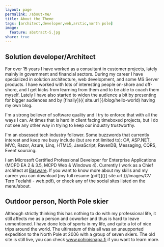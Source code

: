 ```yaml
---
layout: page
permalink: /about-me/
title: About the Theme
tags: [architect,developer,web,arctic,north pole]
image:
  feature: abstract-5.jpg
share: true
---
```


## Solution developer/Architect

For over 15 years I have worked as a consultant in customer projects, lately mainly in government and financial sectors. During my career I have specialized in solution architecture, web development, and some MS Server products. I have worked with lots of interesting people on-shore and off-shore, and I get kicks from learning from them and to be able to coach them myself. Lately I have also started to widen the audience a bit by presenting for bigger audiences and by [finally]({{ site.url }}/blog/hello-world) having my own blog. 

I'm a strong believer of software quality and I try to enforce that with all the ways I can. At times that is hard in client facing timeboxed projects, but I do not see any other way in trying to keep our industry trustworthy.

I'm an obsessed tech industry follower. Some buzzwords that currently interest and keep me busy include (but are not limited to): C#, ASP.NET, MVC, Razor, Azure, Linq, HTML5, JavaScript, RavenDB, Messaging, CQRS, Event sourcing. 

I am Microsoft Certified Professional Developer for Enterprise Applications (MCPD EA 2 & 3.5, MCPD Web & Windows 4). Currently I work as a Chief architect at [Basware](http://www.basware.com). If you want to know more about my skills and my career you can download [my full resume (pdf)]({{ site.url }}/images/CV Tero Teelahti - web.pdf), or check any of the social sites listed on the menu/about.

## Outdoor person, North Pole skier

Although strictly thinking this has nothing to do with my professional life, it still affects me as a person and coworker and thus is hard to leave unmentioned. I have done lots of sports in my life, and quite a lot of nice trips around the world. The ultimatum of this all was an unsupported expedition to the North Pole at 2006 with a group of seven skiers. The old site is still live, you can check www.pohjoisnapa.fi if you want to learn more.
